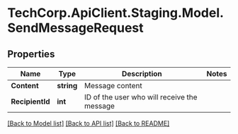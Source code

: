 # TechCorp.ApiClient.Staging.Model.SendMessageRequest

## Properties

Name | Type | Description | Notes
------------ | ------------- | ------------- | -------------
**Content** | **string** | Message content | 
**RecipientId** | **int** | ID of the user who will receive the message | 

[[Back to Model list]](../../README.md#documentation-for-models) [[Back to API list]](../../README.md#documentation-for-api-endpoints) [[Back to README]](../../README.md)

